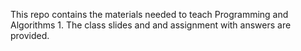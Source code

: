 This repo contains the materials needed to teach Programming and Algorithms 1. The class slides and and assignment with answers are provided.